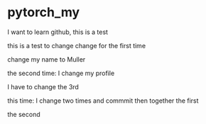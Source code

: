 # pytorch_my
I want to learn github, this is a test

this is  a test to change
change for the first time


change my name to Muller

the second time: I change my profile 

I have to change the 3rd

this time: I change two times and commmit then together
the first

the second
